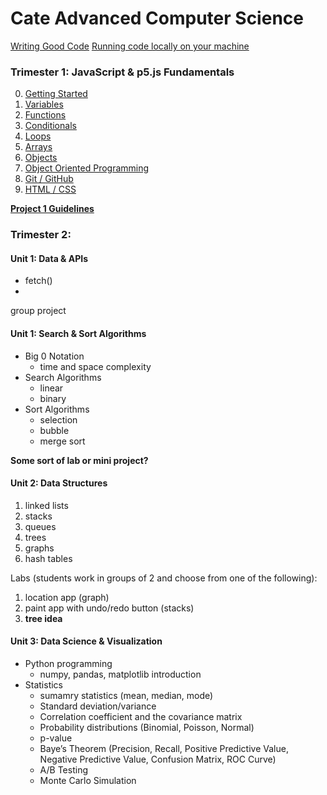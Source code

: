 # Cate Advanced Computer Science

[Writing Good Code](codestyle.md)
[Running code locally on your machine](local.md)

### Trimester 1: JavaScript & p5.js Fundamentals
0. [Getting Started](p5js/0-Getting%20Started/README.md)
1. [Variables](p5js/1-Variables/README.md)
2. [Functions](p5js/2-Functions/README.md)
3. [Conditionals](p5js/3-Conditionals/README.md)
4. [Loops](p5js/4-Loops/README.md)
5. [Arrays](p5js/5-Arrays/README.md)
6. [Objects](p5js/6-Objects/README.md)
7. [Object Oriented Programming](p5js/7-OOP/README.md)
8. [Git / GitHub](p5js/8-Git/README.md)
9. [HTML / CSS](p5js/9-HTML/README.md)

**[Project 1 Guidelines](p5js/project/README.md)**


### Trimester 2: 

#### Unit 1: Data & APIs
* fetch()
* 

group project 
#### Unit 1: Search & Sort Algorithms
* Big 0 Notation
  * time and space complexity
* Search Algorithms
  * linear
  * binary
* Sort Algorithms
  * selection
  * bubble
  * merge sort

**Some sort of lab or mini project?**

#### Unit 2: Data Structures
1. linked lists
2. stacks
3. queues
4. trees
5. graphs
6. hash tables

Labs (students work in groups of 2 and choose from one of the following):
1. location app (graph)
2. paint app with undo/redo button (stacks)
3. **tree idea**

#### Unit 3: Data Science & Visualization
* Python programming
  * numpy, pandas, matplotlib introduction
* Statistics
  * sumamry statistics (mean, median, mode)
  * Standard deviation/variance
  * Correlation coefficient and the covariance matrix
  * Probability distributions (Binomial, Poisson, Normal)
  * p-value
  * Baye’s Theorem (Precision, Recall, Positive Predictive Value, Negative Predictive Value, Confusion Matrix, ROC Curve)
  * A/B Testing
  * Monte Carlo Simulation
